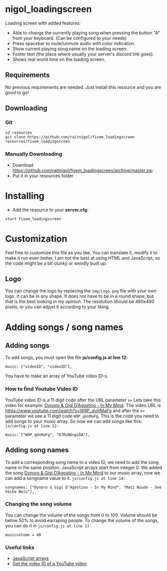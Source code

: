 # nigol_loadingscreen
Loading screen with added features:
- Able to change the currently playing song when pressing the button "A" from your keyboard. (Can be configured to your needs)
- Press spacebar to mute/unmute audio with color indication.
- Show current playing song name on the loading screen.
- Footer text (the place where usually your server's discord link goes).
- Shows real world time on the loading screen.
## Requirements
No previous requirements are needed. Just install this resource and you are good to go!
## Downloading
### Git
```
cd resources
git clone https://github.com/raitnigol/fivem_loadingscreen resources/fivem_loadingscreen
```

### Manually Downloading
- Download https://github.com/raitnigol/fivem_loadingscreen/archive/master.zip
- Put it in your resources folder

# Installing
- Add the resource to your <b>server.cfg</b>:
```
start fivem_loadingscreen
```

# Customization
Feel free to customize this file as you like. You can translate it, modify it to make it run even better.
I am not the best at using HTML and JavaScript, so the code might be a bit clunky or weirdly built up.

## Logo
You can change the logo by replacing the `img/Logo.png` file with your own logo. It can be in any shape.
It does not have to be in a round shape, but that is the best looking in my opinion.
The resolution should be 480x480 pixels, or you can adjust it according to your liking.

# Adding songs / song names

## Adding songs
To add songs, you must open the file <b>js/config.js at line 12:</b>
```
music: ["videoID", "videoID"],
```
You have to make an array of YouTube video ID-s.

### How to find Youtube Video ID
YouTube video ID is a 11 digit code after the URL parameter `v=`
Lets take this video for example: [Dynoro & Gigi D’Agostino - In My Mind](https://www.youtube.com/watch?v=W9P_qUnMaFg).
The video URL is https://www.youtube.com/watch?v=W9P_qUnMaFg and after the `v=` parameter we see a 11 digit code `W9P_qUnMaFg`.
This is the code you need to add songs to your music array. So now we can add songs like this:
`js/config.js at line 12:`
```
music: ["W9P_qUnMaFg", "67RsNGnpsDA"],
```

## Adding song names
To add a corresponding song name to a video ID, we need to add the song name in the same position.
JavaScript arrays start from integer 0. We added the song [Dynoro & Gigi D’Agostino - In My Mind](https://www.youtube.com/watch?v=W9P_qUnMaFg)
to our music array, now we can add a songname value to it.
`js/config.js at line 14:`
```
songnames: ["Dynoro & Gigi D’Agostino - In My Mind", "Mati Nuude - See Väike Neiu"],
```

### Changing the song volume
You can change the volume of the songs from 0 to 100. Volume should be below 50% to avoid earraping people.
To change the volume of the songs, you can do it in `js/config.js at line 17`
```
musicvolume = 40
```

### Useful links
- [JavaScript arrays](https://www.javatpoint.com/javascript-array)
- [Get the video ID of a YouTube video](https://gist.github.com/jakebellacera/d81bbf12b99448188f183141e6696817)
